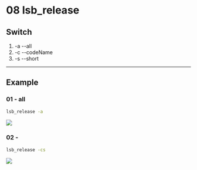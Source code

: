 # 08 lsb_release


## Switch
1) -a --all
2) -c --codeName
3) -s --short

---

## Example
### 01 - all
````bash
lsb_release -a
````
[<img src="https://i.imgur.com/onNOsSH.png">](https://i.imgur.com/onNOsSH.png)

### 02 - 
````bash
lsb_release -cs
````
[<img src="https://i.imgur.com/zEmxETD.png">](https://i.imgur.com/zEmxETD.png)
